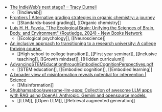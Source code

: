 - [The IndieWeb’s next stage? – Tracy Durnell](https://tracydurnell.com/2024/05/17/indieweb-next-stage/)
	- [[Indieweb]]
- [Frontiers | Alternative grading strategies in organic chemistry: a journey](https://www.frontiersin.org/articles/10.3389/feduc.2024.1400058/full)
	- [[Standards-based grading]], [[Organic chemistry]]
- [Luis H. H. Favela, "The Ecological Brain: Unifying the Sciences of Brain, Body, and Environment" (Routledge, 2024) - New Books Network](https://newbooksnetwork.com/the-ecological-brain)
	- [[Ecological psychology]], [[Neuroscience]]
- [An inclusive approach to transitioning to a research university: A college thriving course.](https://psycnet.apa.org/doiLanding?doi=10.1037%2Fstl0000394)
	- [[High school to college transition]], [[First year seminar]], [[Inclusive teaching]], [[Growth mindset]], [[Hidden curriculum]]
- [AdvancingSTEMEducationthroughEmbodiedCognitionPerspectives.pdf](https://www.researchgate.net/profile/Magdalena-Kersting/publication/380734765_Advancing_STEM_Education_through_Embodied_Cognition_Perspectives/links/664c712c22a7f16b4f3f8d82/Advancing-STEM-Education-through-Embodied-Cognition-Perspectives.pdf)
	- [[STEM education]], [[Embodied cognition]], [[Embodied learning]]
- [A broader view of misinformation reveals potential for intervention | Science](https://www.science.org/doi/10.1126/science.adp9117)
	- [[Misinformation]]
- [Shubhamsaboo/awesome-llm-apps: Collection of awesome LLM apps with RAG using OpenAI, Anthropic, Gemini and opensource models.](https://github.com/Shubhamsaboo/awesome-llm-apps)
	- [[LLM]], [[Open LLM]], [[Retrieval augmented generation]]
-